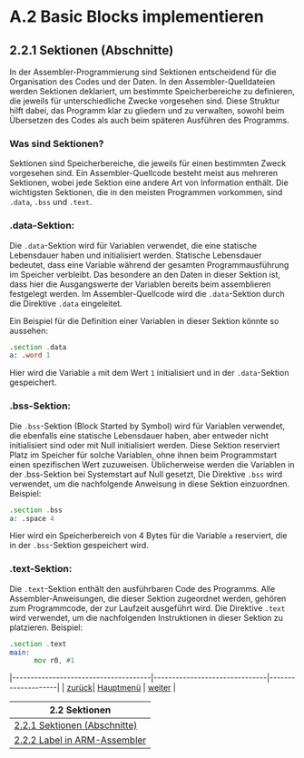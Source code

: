 # A.2 Basic Blocks implementieren
## 2.2.1 Sektionen (Abschnitte)
In der Assembler-Programmierung sind Sektionen entscheidend für die Organisation des Codes und der Daten. In den Assembler-Quelldateien werden Sektionen deklariert, um bestimmte Speicherbereiche zu definieren, die jeweils für unterschiedliche Zwecke vorgesehen sind. Diese Struktur hilft dabei, das Programm klar zu gliedern und zu verwalten, sowohl beim Übersetzen des Codes als auch beim späteren Ausführen des Programms.

### Was sind Sektionen?
Sektionen sind Speicherbereiche, die jeweils für einen bestimmten Zweck vorgesehen sind. Ein Assembler-Quellcode besteht meist aus mehreren Sektionen, wobei jede Sektion eine andere Art von Information enthält. Die wichtigsten Sektionen, die in den meisten Programmen vorkommen, sind `.data`, `.bss` und `.text`.

### .data-Sektion:
Die `.data`-Sektion wird für Variablen verwendet, die eine statische Lebensdauer haben und initialisiert werden. Statische Lebensdauer bedeutet, dass eine Variable während der gesamten Programmausführung im Speicher verbleibt. Das besondere an den Daten in dieser Sektion ist, dass hier die Ausgangswerte der Variablen bereits beim assemblieren festgelegt werden.
Im Assembler-Quellcode wird die `.data`-Sektion durch die Direktive `.data` eingeleitet. 

Ein Beispiel für die Definition einer Variablen in dieser Sektion könnte so aussehen:
```asm
.section .data
a: .word 1
```
   Hier wird die Variable `a` mit dem Wert `1` initialisiert und in der `.data`-Sektion
   gespeichert. 

### .bss-Sektion:
Die `.bss`-Sektion (Block Started by Symbol) wird für Variablen verwendet, die ebenfalls eine statische Lebensdauer haben, aber entweder nicht initialisiert sind oder mit Null initialisiert werden. Diese Sektion reserviert Platz im Speicher für solche Variablen, ohne ihnen beim Programmstart einen spezifischen Wert zuzuweisen. Üblicherweise werden die Variablen in der .bss-Sektion bei Systemstart auf Null gesetzt, 
Die Direktive `.bss` wird verwendet, um die nachfolgende Anweisung in diese Sektion einzuordnen. 
Beispiel:
```asm
.section .bss
a: .space 4
```
   Hier wird ein Speicherbereich von 4 Bytes für die Variable `a` reserviert, die in
   der `.bss`-Sektion gespeichert wird. 

### .text-Sektion:
Die `.text`-Sektion enthält den ausführbaren Code des Programms. Alle Assembler-Anweisungen, die dieser Sektion zugeordnet werden, gehören zum Programmcode, der zur Laufzeit ausgeführt wird. Die Direktive `.text` wird verwendet, um die nachfolgenden Instruktionen in dieser Sektion zu platzieren. 
Beispiel:
```asm
.section .text
main:
      mov r0, #1
```

|--------------------------------------|-------------------------------|--------------------|
| [zurück](../Datentransfer/LDR_STR.md)| [Hauptmenü](../ueberblick.md) | [weiter](label.md) |


| **2.2 Sektionen**                                                     |
|-----------------------------------------------------------------------|
| [2.2.1 Sektionen (Abschnitte)](sektionen.md)                          |
| [2.2.2 Label in ARM-Assembler](label.md)                              |